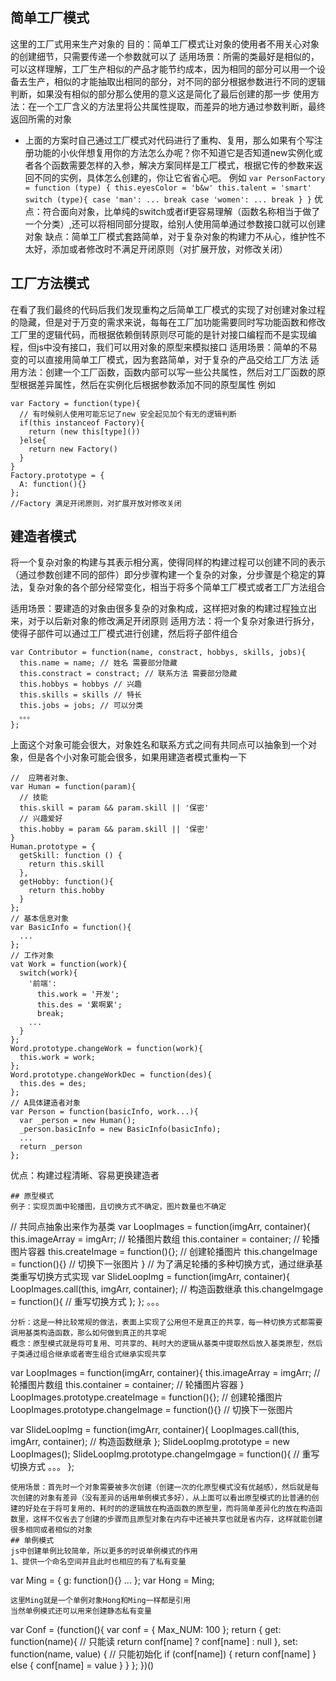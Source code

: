 ## 简单工厂模式
这里的工厂式用来生产对象的
目的：简单工厂模式让对象的使用者不用关心对象的创建细节，只需要传递一个参数就可以了
适用场景：所需的类最好是相似的，可以这样理解，工厂生产相似的产品才能节约成本，因为相同的部分可以用一个设备去生产，相似的才能抽取出相同的部分，对不同的部分根据参数进行不同的逻辑判断，如果没有相似的部分那么使用的意义这是简化了最后创建的那一步
使用方法：在一个工厂含义的方法里将公共属性提取，而差异的地方通过参数判断，最终返回所需的对象
- 上面的方案时自己通过工厂模式对代码进行了重构、复用，那么如果有个写注册功能的小伙伴想复用你的方法怎么办呢？你不知道它是否知道new实例化或者各个函数需要怎样的入参，解决方案同样是工厂模式，根据它传的参数来返回不同的实例，具体怎么创建的，你让它省省心吧。
例如
`
var PersonFactory = function (type) {
  this.eyesColor = 'b&w'
  this.talent = 'smart'
  switch (type){
    case 'man':
     ...
     break
    case 'women':
     ...
     break
  }
}
`
优点：符合面向对象，比单纯的switch或者if更容易理解（函数名称相当于做了一个分类）,还可以将相同部分提取，给别人使用简单通过参数接口就可以创建对象
缺点：简单工厂模式套路简单，对于复杂对象的构建力不从心，维护性不太好，添加或者修改时不满足开闭原则（对扩展开放，对修改关闭）
## 工厂方法模式
在看了我们最终的代码后我们发现重构之后简单工厂模式的实现了对创建对象过程的隐藏，但是对于万变的需求来说，每每在工厂加功能需要同时写功能函数和修改工厂里的逻辑代码，而根据依赖倒转原则尽可能的是针对接口编程而不是实现编程，但js中没有接口，我们可以用对象的原型来模拟接口
适用场景：简单的不易变的可以直接用简单工厂模式，因为套路简单，对于复杂的产品交给工厂方法
适用方法：创建一个工厂函数，函数内部可以写一些公共属性，然后对工厂函数的原型根据差异属性，然后在实例化后根据参数添加不同的原型属性
例如
```
var Factory = function(type){
  // 有时候别人使用可能忘记了new 安全起见加个有无的逻辑判断
  if(this instanceof Factory){
    return (new this[type]())
  }else{
    return new Factory()
  }
} 
Factory.prototype = {
  A: function(){}
};
//Factory 满足开闭原则，对扩展开放对修改关闭
```
## 建造者模式
将一个复杂对象的构建与其表示相分离，使得同样的构建过程可以创建不同的表示（通过参数创建不同的部件）即分步骤构建一个复杂的对象，分步骤是个稳定的算法，复杂对象的各个部分经常变化，相当于将多个简单工厂模式或者工厂方法组合

适用场景：要建造的对象由很多复杂的对象构成，这样把对象的构建过程独立出来，对于以后新对象的修改满足开闭原则
适用方法：将一个复杂对象进行拆分，使得子部件可以通过工厂模式进行创建，然后将子部件组合
```
var Contributor = function(name, constract, hobbys, skills, jobs){
  this.name = name; // 姓名 需要部分隐藏
  this.constract = constract; // 联系方法 需要部分隐藏
  this.hobbys = hobbys // 兴趣
  this.skills = skills // 特长
  this.jobs = jobs; // 可以分类
  。。。
};
```
上面这个对象可能会很大，对象姓名和联系方式之间有共同点可以抽象到一个对象，但是各个小对象可能会很多，如果用建造者模式重构一下
``` 
//  应聘者对象、
var Human = function(param){
  // 技能
  this.skill = param && param.skill || '保密'
  // 兴趣爱好
  this.hobby = param && param.skill || '保密'
}
Human.prototype = {
  getSkill: function () {
    return this.skill
  },
  getHobby: function(){
    return this.hobby
  }
};
// 基本信息对象
var BasicInfo = function(){
  ...
};
// 工作对象
vat Work = function(work){
  switch(work){
    '前端': 
      this.work = '开发';
      this.des = '累啊累'; 
      break;
    ...
  }
};
Word.prototype.changeWork = function(work){
  this.work = work;
};
Word.prototype.changeWorkDec = function(des){
  this.des = des;
};
// A具体建造者对象
var Person = function(basicInfo, work...){
  var _person = new Human();
  _person.basicInfo = new BasicInfo(basicInfo);
  ...
  return _person
};
```
优点：构建过程清晰、容易更换建造者
```
## 原型模式
例子：实现页面中轮播图，且切换方式不确定，图片数量也不确定
```
// 共同点抽象出来作为基类
var LoopImages = function(imgArr, container){
  this.imageArray = imgArr; // 轮播图片数组
  this.container = container; // 轮播图片容器
  this.createImage = function(){}; // 创建轮播图片
  this.changeImage = function(){} // 切换下一张图片
}
// 为了满足轮播的多种切换方式，通过继承基类重写切换方式实现
var SlideLoopImg = function(imgArr, container){
  LoopImages.call(this, imgArr, container); // 构造函数继承
  this.changeImgage = function(){ // 重写切换方式
  };
};
。。。
```
分析：这是一种比较常规的做法，表面上实现了公用但不是真正的共享，每一种切换方式都需要调用基类构造函数，那么如何做到真正的共享呢
概念：原型模式就是将可复用、可共享的、耗时大的逻辑从基类中提取然后放入基类原型，然后子类通过组合继承或者寄生组合式继承实现共享
```
var LoopImages = function(imgArr, container){
  this.imageArray = imgArr; // 轮播图片数组
  this.container = container; // 轮播图片容器
}
LoopImages.prototype.createImage = function(){}; // 创建轮播图片
LoopImages.prototype.changeImage = function(){} // 切换下一张图片

var SlideLoopImg = function(imgArr, container){
  LoopImages.call(this, imgArr, container); // 构造函数继承
};
SlideLoopImg.prototype = new LoopImages();
SlideLoopImg.prototype.changeImgage = function(){ // 重写切换方式
。。。
};
```
使用场景：首先时一个对象需要被多次创建（创建一次的化原型模式没有优越感），然后就是每次创建的对象有差异（没有差异的话用单例模式多好），从上面可以看出原型模式的比普通的创建的好处在于将可复用的、耗时的的逻辑放在构造函数的原型里，而将简单差异化的放在构造函数里，这样不仅省去了创建的步骤而且原型对象在内存中还被共享也就是省内存，这样就能创建很多相同或者相似的对象
## 单例模式
js中创建单例比较简单，所以更多的时说单例模式的作用
1、提供一个命名空间并且此时也相应的有了私有变量
```
var Ming = {
  g: function(){}
  ...
};
var Hong = Ming;
```
这里Ming就是一个单例对象Hong和Ming一样都是引用
当然单例模式还可以用来创建静态私有变量
```
var Conf = (function(){
  var conf = {
    Max_NUM: 100
  };
  return {
    get: function(name){ // 只能读
      return conf[name] ? conf[name] : null
    },
    set: function(name, value) { // 只能初始化
      if (conf[name]) {
        return conf[name]
      } else {
        conf[name] = value
      }
    }
  };
})()
```
